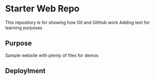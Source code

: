 # Starter Web Repo

This repository is for showing how Git and GitHub work
Adding text for learning purposes

## Purpose

Sample website with plenty of files for demos

## Deploylment